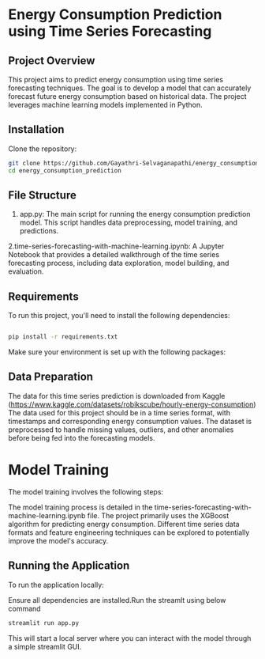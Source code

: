 # Energy Consumption Prediction using Time Series Forecasting

## Project Overview
This project aims to predict energy consumption using time series forecasting techniques. The goal is to develop a model that can accurately forecast future energy consumption based on historical data. The project leverages machine learning models implemented in Python.

## Installation
Clone the repository:

```bash
git clone https://github.com/Gayathri-Selvaganapathi/energy_consumption_prediction.git
cd energy_consumption_prediction
```

## File Structure
1. app.py: The main script for running the energy consumption prediction model. This script handles data preprocessing, model training, and predictions.

2.time-series-forecasting-with-machine-learning.ipynb: A Jupyter Notebook that provides a detailed walkthrough of the time series forecasting process, including data exploration, model building, and evaluation.

## Requirements
To run this project, you'll need to install the following dependencies:

```bash

pip install -r requirements.txt
```
Make sure your environment is set up with the following packages:

## Data Preparation
The data for this time series prediction is downloaded from Kaggle (https://www.kaggle.com/datasets/robikscube/hourly-energy-consumption) 
The data used for this project should be in a time series format, with timestamps and corresponding energy consumption values. The dataset is preprocessed to handle missing values, outliers, and other anomalies before being fed into the forecasting models.

# Model Training
The model training involves the following steps:

The model training process is detailed in the time-series-forecasting-with-machine-learning.ipynb file. The project primarily uses the XGBoost algorithm for predicting energy consumption. Different time series data formats and feature engineering techniques can be explored to potentially improve the model's accuracy.

## Running the Application
To run the application locally:

Ensure all dependencies are installed.Run the streamlt using below command

```bash
streamlit run app.py
```
This will start a local server where you can interact with the model through a simple streamlit GUI.